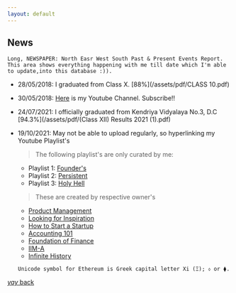 ```yaml
---
layout: default
---
```


## News


```
Long, NEWSPAPER: North Easr West South Past & Present Events Report. This area shows everything happening with me till date which I'm able to update,into this database :)).
```

* 28/05/2018: I graduated from Class X. [88%](/assets/pdf/CLASS 10.pdf)

* 30/05/2018: [Here](https://www.youtube.com/channel/UCQqa01aV7uGL68uYpo2kVkg) is my Youtube Channel. Subscribe!!

* 24/07/2021: I officially graduated from Kendriya Vidyalaya No.3, D.C [94.3%](/assets/pdf/(Class XII) Results 2021 (1).pdf)

* 19/10/2021: May not be able to upload regularly, so hyperlinking my Youtube Playlist's
    > The following playlist's are only curated by me:
     * Playlist 1: [Founder's](https://www.youtube.com/playlist?list=PLqfZztVaqRUNmJqsQRUgajr8K9EEn0MAu)
     * Playlist 2: [Persistent](https://www.youtube.com/playlist?list=PLqfZztVaqRUMgfpyZpovJldWdPLzhN2C1)
     * Playlist 3: [Holy Hell](https://youtube.com/playlist?list=PLqfZztVaqRUM84-oTxuheUz3kkaPSYVJA)

    > These are created by respective owner's 
    
     * [Product Management](https://www.youtube.com/playlist?list=PL2Jn4_RetiGSNAfIoBVQ-SNrdNME02J5p)      
     * [Looking for Inspiration](https://www.youtube.com/playlist?list=PLJhC0rY-YEDx4pq7Ip43nsSdbo2METX4c)
     * [How to Start a Startup](https://www.youtube.com/playlist?list=PL5q_lef6zVkaTY_cT1k7qFNF2TidHCe-1)
     * [Accounting 101](https://www.youtube.com/playlist?list=PLUkh9m2BorqmKaLrNBjKtFDhpdFdi8f7C)
     * [Foundation of Finance](https://www.youtube.com/playlist?list=PLUkh9m2BorqndWimijiJ-VCAXjJUrzJQU)
     * [IIM-A](https://youtube.com/playlist?list=PL8XqTmg5WK1PNvBEDukLubPeKAFipVpaH)
     * [Infinite History](https://www.youtube.com/playlist?list=PLKHPCGvTwsmHipWKuC0odotfNhFWSjN4k)
    
      Unicode symbol for Ethereum is Greek capital letter Xi (Ξ); ⬨ or ⧫.

[_yay_ back](https://srterm.github.io/srt/)
